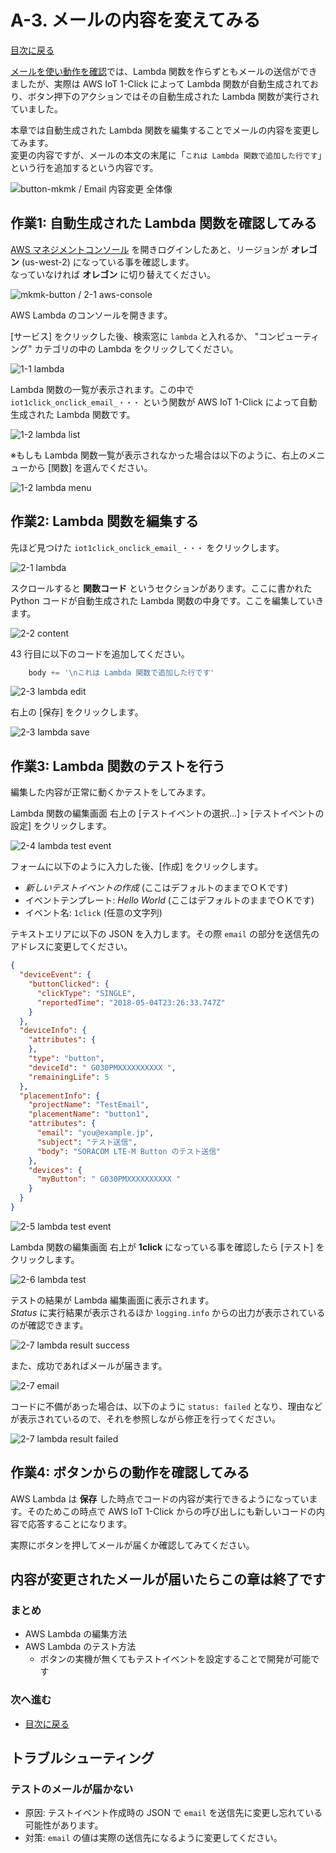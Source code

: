 # A-3. メールの内容を変えてみる

[目次に戻る](index#work-a)

[メールを使い動作を確認](claim-and-email-with-amazon-ses)では、Lambda 関数を作らずともメールの送信ができましたが、実際は AWS IoT 1-Click によって Lambda 関数が自動生成されており、ボタン押下のアクションではその自動生成された Lambda 関数が実行されていました。

本章では自動生成された Lambda 関数を編集することでメールの内容を変更してみます。  
変更の内容ですが、メールの本文の末尾に「`これは Lambda 関数で追加した行です`」という行を追加するという内容です。

![button-mkmk / Email 内容変更 全体像](https://docs.google.com/drawings/d/e/2PACX-1vReoXGGBp8iHUrHs6C7TLVDodef7xf_JBYKd34HSCfgHAI-9ZREBxb2slxLY6jGBKR1lC7T_GvnB8R_/pub?w=780&h=438)

## 作業1: 自動生成された Lambda 関数を確認してみる

[AWS マネジメントコンソール](https://console.aws.amazon.com/console/home) を開きログインしたあと、リージョンが **オレゴン** (us-west-2) になっている事を確認します。  
なっていなければ **オレゴン** に切り替えてください。

![mkmk-button / 2-1 aws-console](https://docs.google.com/drawings/d/e/2PACX-1vSgprF60wQZHq5nvPUcueml_-wNwuVn3EWx9FqRV73-7mxS0bapShs6fPVD2LMV-Lrr6GLlb-aEhjIr/pub?w=928&h=189)

AWS Lambda のコンソールを開きます。

[サービス] をクリックした後、検索窓に `lambda` と入れるか、 "コンピューティング" カテゴリの中の Lambda をクリックしてください。

![1-1 lambda](https://docs.google.com/drawings/d/e/2PACX-1vTcwsmo-GqNPJI4Qw7wN5AuHdDEpZkcID27p5GYtQSRP-E1DM3ENEiAU9m5hHInfsxEp3lDdWVOcSMT/pub?w=569&h=260)

Lambda 関数の一覧が表示されます。この中で `iot1click_onclick_email_・・・` という関数が AWS IoT 1-Click によって自動生成された Lambda 関数です。

![1-2 lambda list](https://docs.google.com/drawings/d/e/2PACX-1vSjLoxIuYGaHHMBCQYtygx_Sk9d85YjzL5c4AMrVqYtbASyzKzHlxvyzxDrZH0l7ILSohoKzKa-iq-l/pub?w=927&h=344)

※もしも Lambda 関数一覧が表示されなかった場合は以下のように、右上のメニューから [関数] を選んでください。

![1-2 lambda menu](https://docs.google.com/drawings/d/e/2PACX-1vTDMmoIxiJdKQq4C1ld7nBDa5zuaaMmnBh-6WCU8gxS-w8UIUa85gwlGm384prnlfjhvYw_FPThIs1-/pub?w=758&h=342)

## 作業2: Lambda 関数を編集する

先ほど見つけた `iot1click_onclick_email_・・・` をクリックします。

![2-1 lambda](https://docs.google.com/drawings/d/e/2PACX-1vRYmfrgRRGOyen8HjZQt1hywHNd8NcPengOwb2Nn0NVmfJC1apbI3idt5tScf8YFIhRxKX_VcIv-F8n/pub?w=927&h=344)

スクロールすると **関数コード** というセクションがあります。ここに書かれた Python コードが自動生成された Lambda 関数の中身です。ここを編集していきます。

![2-2 content](https://docs.google.com/drawings/d/e/2PACX-1vQBR-ygv_46B1jXzf-qrffsVjuuH6Dj7CNV6JeQ5USwUr1JfztZdHsKDCE3l7Xu2g6FVGsP2BC921ms/pub?w=848&h=685)

43 行目に以下のコードを追加してください。

```python
    body += '\nこれは Lambda 関数で追加した行です'
```

![2-3 lambda edit](https://docs.google.com/drawings/d/e/2PACX-1vT1gR43OibwvTrF6a2oGIA6uUmfQUlyRnkyK8Bi3qFcfiRGH2-Xv7DgmYFME-IjOzYcyfI8k-YBtYQc/pub?w=778&h=388)

右上の [保存] をクリックします。

![2-3 lambda save](https://docs.google.com/drawings/d/e/2PACX-1vQS6wli8JFrkd8cXEn5XTd526lFK5TYcAeSocjUeVWfORWpqP63c5XM4T9r-XPO2kJ5LD4gsqCl0DYF/pub?w=638&h=259)

## 作業3: Lambda 関数のテストを行う

編集した内容が正常に動くかテストをしてみます。

Lambda 関数の編集画面 右上の [テストイベントの選択...] > [テストイベントの設定] をクリックします。

![2-4 lambda test event](https://docs.google.com/drawings/d/e/2PACX-1vQsW2isyThiYxS0VusJPUobmIJoGIM600c7hseEGYL1YS9wpRoS_dvAOEsHqZgsOsEegmj1_BKhGs0X/pub?w=641&h=182)

フォームに以下のように入力した後、[作成] をクリックします。

* _新しいテストイベントの作成_  (ここはデフォルトのままでＯＫです)
* イベントテンプレート: _Hello World_ (ここはデフォルトのままでＯＫです)
* イベント名: `1click` (任意の文字列)

テキストエリアに以下の JSON を入力します。その際 `email` の部分を送信先のアドレスに変更してください。

```json
{
  "deviceEvent": {
    "buttonClicked": {
      "clickType": "SINGLE",
      "reportedTime": "2018-05-04T23:26:33.747Z"
    }
  },
  "deviceInfo": {
    "attributes": {
    },
    "type": "button",
    "deviceId": " G030PMXXXXXXXXXX ",
    "remainingLife": 5
  },
  "placementInfo": {
    "projectName": "TestEmail",
    "placementName": "button1",
    "attributes": {
      "email": "you@example.jp",
      "subject": "テスト送信",
      "body": "SORACOM LTE-M Button のテスト送信"
    },
    "devices": {
      "myButton": " G030PMXXXXXXXXXX "
    }
  }
}
```

![2-5 lambda test event](https://docs.google.com/drawings/d/e/2PACX-1vSinELxr9AW0KBLxmz151VKMwFR0xwO3AANvDZZ34LT1hSLRkYJAIDfNs_x1k0k2xWpgJ2uwlR64cns/pub?w=960&h=720)

Lambda 関数の編集画面 右上が **1click** になっている事を確認したら [テスト] をクリックします。

![2-6 lambda test](https://docs.google.com/drawings/d/e/2PACX-1vQ3a80etJXpApHrp2SKC-ibVRsKkXGMQztywfEGOskxq8w7yBTA2UIF5_rpd7kU-QD8aBGi0GMqQPQg/pub?w=605&h=163)

テストの結果が Lambda 編集画面に表示されます。  
*Status* に実行結果が表示されるほか `logging.info` からの出力が表示されているのが確認できます。

![2-7 lambda result success](https://docs.google.com/drawings/d/e/2PACX-1vQAO7i9wX0vdkjxR7b3amm8fChHuNKIPoU0WANb0AQJPDa3wBBvAylaLrIJ7jwwB9KwkrIwPye74_xn/pub?w=934&h=541)

また、成功であればメールが届きます。

![2-7 email](https://docs.google.com/drawings/d/e/2PACX-1vTWgm6aQH-93sTpfQlRVL-8A8Nqq6rHNAv769KG7vyfKgVq1JUuc8GLrBrmqWkUz580x2SmV_pnAvZI/pub?w=322&h=241)

コードに不備があった場合は、以下のように `status: failed` となり、理由などが表示されているので、それを参照しながら修正を行ってください。

![2-7 lambda result failed](https://docs.google.com/drawings/d/e/2PACX-1vSIUlbW_P-v9hKrmfPcKlRErSMbZKXftuiUep4bJA4QWKdY1Ag1rbpbENzmWt1P4wGeNynYmHlQnw0J/pub?w=934&h=541)

## 作業4: ボタンからの動作を確認してみる

AWS Lambda は **保存** した時点でコードの内容が実行できるようになっています。そのためこの時点で AWS IoT 1-Click からの呼び出しにも新しいコードの内容で応答することになります。

実際にボタンを押してメールが届くか確認してみてください。

## 内容が変更されたメールが届いたらこの章は終了です

### まとめ

* AWS Lambda の編集方法
* AWS Lambda のテスト方法
    * ボタンの実機が無くてもテストイベントを設定することで開発が可能です

### 次へ進む

* [目次に戻る](index#work-b)

## トラブルシューティング

### テストのメールが届かない

* 原因: テストイベント作成時の JSON で `email` を送信先に変更し忘れている可能性があります。
* 対策: `email` の値は実際の送信先になるように変更してください。
